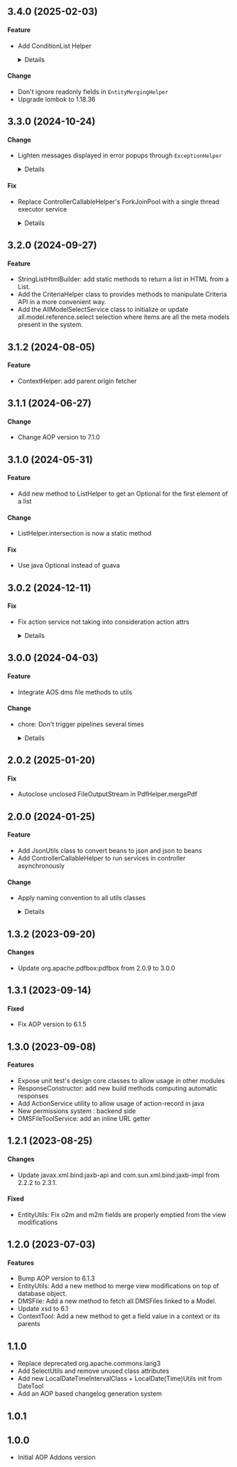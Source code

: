 ## 3.4.0 (2025-02-03)

#### Feature

* Add ConditionList Helper

  <details>
  
  This helper class bring an elegant way to create nice error messages to display on AOP popup.
  With helpful builder methods like required fields or references checking.
  
  </details>

#### Change

* Don't ignore readonly fields in `EntityMergingHelper`
* Upgrade lombok to 1.18.36

## 3.3.0 (2024-10-24)

#### Change

* Lighten messages displayed in error popups through `ExceptionHelper`

  <details>
  
  When the methods in the class `ExceptionHelper` was called with an `ActionResponse` parameter, the message to display 
  to the user in the UI was built from:
  * the prefix *"An error occurred with the following message :"*
  * the exception message itself
  
  However, the prefix didn't provide any additional value, as the title of the popup was already "Error". Removing it 
  will allow users to identify faster the real errors.
  
  </details>

#### Fix

* Replace ControllerCallableHelper's ForkJoinPool with a single thread executor service

  <details>
  
  ForkJoinPool.commonPool() used by ControllerCallableHelper is statically declared. Therefore,
  the full application classloader is not used inside ForkJoinPool's threads.
  This caused issues with some external dependencies like resteasy.
  
  </details>


## 3.2.0 (2024-09-27)

#### Feature

* StringListHtmlBuilder: add static methods to return a list in HTML from a List<String>.
* Add the CriteriaHelper class to provides methods to manipulate Criteria API in a more convenient way.
* Add the AllModelSelectService class to initialize or update all.model.reference.select selection where items are all the meta models present in the system.

## 3.1.2 (2024-08-05)

#### Feature

* ContextHelper: add parent origin fetcher

## 3.1.1 (2024-06-27)

#### Change

* Change AOP version to 7.1.0

## 3.1.0 (2024-05-31)

#### Feature

* Add new method to ListHelper to get an Optional for the first element of a list

#### Change

* ListHelper.intersection is now a static method

#### Fix

* Use java Optional instead of guava

## 3.0.2 (2024-12-11)

#### Fix

* Fix action service not taking into consideration action attrs

  <details>
  
  When executing an action attrs using action service, the result of this action is not taken into consideration
  
  </details>


## 3.0.0 (2024-04-03)

#### Feature

* Integrate AOS dms file methods to utils

#### Change

* chore: Don't trigger pipelines several times

  <details>
  
  apply new workflow to improve our CI\CD efficiency
  
  </details>


## 2.0.2 (2025-01-20)

#### Fix

* Autoclose unclosed FileOutputStream in PdfHelper.mergePdf

## 2.0.0 (2024-01-25)

#### Feature

* Add JsonUtils class to convert beans to json and json to beans
* Add ControllerCallableHelper to run services in controller asynchronously

#### Change

* Apply naming convention to all utils classes

  <details>
  
  Please take notes of the following changes: 
  - Deleted DateTool, DatesInterval and Period classes
  - Renamed ToolExceptionMessage to UtilsExceptionMessage
  - Renamed all classes with Tool and Utils suffix to Helper suffix
  - Move all helper classes to com.axelor.utils.helpers package
  - Deleted ListToolService and its implementation in favor of ListHelper and updated the implementation
  - Renamed WrapUtils to WrappingHelper
  - Renamed SFTPUtils to SftpHelper
  - Renamed StringHTMLListBuilder to StringHtmlListBuilder
  - Renamed EntityUtils to EntityMergingHelper
  - Renamed MyFtp to FtpHelper
  - Renamed URLService to UrlHelper
  - Renamed ArchivingToolService and its implementation to ArchivingService and ArchivingServiceImpl
  - Renamed ConvertBinaryToMetafileService and its implementation to BinaryConversionService and BinaryConversionServiceImpl
  - Renamed ConvertBinaryToMetafileService.convertByteTabPictureInMetafile() method to BinaryConversionService.toMetafile()
  - Renamed DMSFileToolService and its implementation to DmsFileService and DmsFileServiceImpl
  - Renamed DataReaderService, CSVReaderService and ExcelReaderService to DataReader, CSVReader and ExcelReader
  - Made DataReaderFactory a real service with its implementation to allow for easier extensions
  - Deleted DateToXML and moved its methods to LocalDateTimeHelper
  - Renamed Marschaller to MarshallingHelper
  - Renamed XPathParse to XPathParser
  
  </details>


## 1.3.2 (2023-09-20)

#### Changes

* Update org.apache.pdfbox:pdfbox from 2.0.9 to 3.0.0

## 1.3.1 (2023-09-14)

#### Fixed

* Fix AOP version to 6.1.5

## 1.3.0 (2023-09-08)

#### Features

* Expose unit test's design core classes to allow usage in other modules
* ResponseConstructor: add new build methods computing automatic responses
* Add ActionService utility to allow usage of action-record in java
* New permissions system : backend side
* DMSFileToolService: add an inline URL getter

## 1.2.1 (2023-08-25)

#### Changes

* Update javax.xml.bind:jaxb-api and com.sun.xml.bind:jaxb-impl from 2.2.2 to 2.3.1.

#### Fixed

* EntityUtils: Fix o2m and m2m fields are properly emptied from the view modifications

## 1.2.0 (2023-07-03)

#### Features

* Bump AOP version to 6.1.3
* EntityUtils: Add a new method to merge view modifications on top of database object.
* DMSFile: Add a new method to fetch all DMSFiles linked to a Model.
* Update xsd to 6.1
* ContextTool: Add a new method to get a field value in a context or its parents

## 1.1.0

* Replace deprecated org.apache.commons.lang3
* Add SelectUtils and remove unused class attributes
* Add new LocalDateTimeIntervalClass + LocalDate(Time)Utils init from DateTool
* Add an AOP based changelog generation system

## 1.0.1

## 1.0.0

* Initial AOP Addons version
